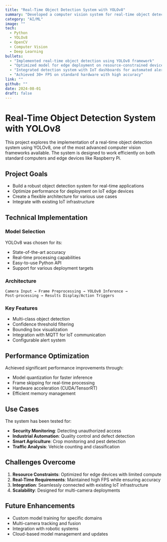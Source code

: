 ```yaml
---
title: "Real-Time Object Detection System with YOLOv8"
summary: "Developed a computer vision system for real-time object detection and image analysis using YOLOv8, with applications in IoT and embedded systems."
category: "AI/ML"
image: ""
tech:
  - Python
  - YOLOv8
  - OpenCV
  - Computer Vision
  - Deep Learning
bullets:
  - "Implemented real-time object detection using YOLOv8 framework"
  - "Optimized model for edge deployment on resource-constrained devices"
  - "Integrated detection system with IoT dashboards for automated alerts"
  - "Achieved 30+ FPS on standard hardware with high accuracy"
link: ""
github: ""
date: 2024-08-01
draft: false
---
```


# Real-Time Object Detection System with YOLOv8

This project explores the implementation of a real-time object detection system using YOLOv8, one of the most advanced computer vision frameworks available. The system is designed to work efficiently on both standard computers and edge devices like Raspberry Pi.

## Project Goals

- Build a robust object detection system for real-time applications
- Optimize performance for deployment on IoT edge devices
- Create a flexible architecture for various use cases
- Integrate with existing IoT infrastructure

## Technical Implementation

### Model Selection
YOLOv8 was chosen for its:
- State-of-the-art accuracy
- Real-time processing capabilities
- Easy-to-use Python API
- Support for various deployment targets

### Architecture
```
Camera Input → Frame Preprocessing → YOLOv8 Inference → 
Post-processing → Results Display/Action Triggers
```

### Key Features
- Multi-class object detection
- Confidence threshold filtering
- Bounding box visualization
- Integration with MQTT for IoT communication
- Configurable alert system

## Performance Optimization

Achieved significant performance improvements through:
- Model quantization for faster inference
- Frame skipping for real-time processing
- Hardware acceleration (CUDA/TensorRT)
- Efficient memory management

## Use Cases

The system has been tested for:
- **Security Monitoring**: Detecting unauthorized access
- **Industrial Automation**: Quality control and defect detection
- **Smart Agriculture**: Crop monitoring and pest detection
- **Traffic Analysis**: Vehicle counting and classification

## Challenges Overcome

1. **Resource Constraints**: Optimized for edge devices with limited compute
2. **Real-Time Requirements**: Maintained high FPS while ensuring accuracy
3. **Integration**: Seamlessly connected with existing IoT infrastructure
4. **Scalability**: Designed for multi-camera deployments

## Future Enhancements

- Custom model training for specific domains
- Multi-camera tracking and fusion
- Integration with robotic systems
- Cloud-based model management and updates
